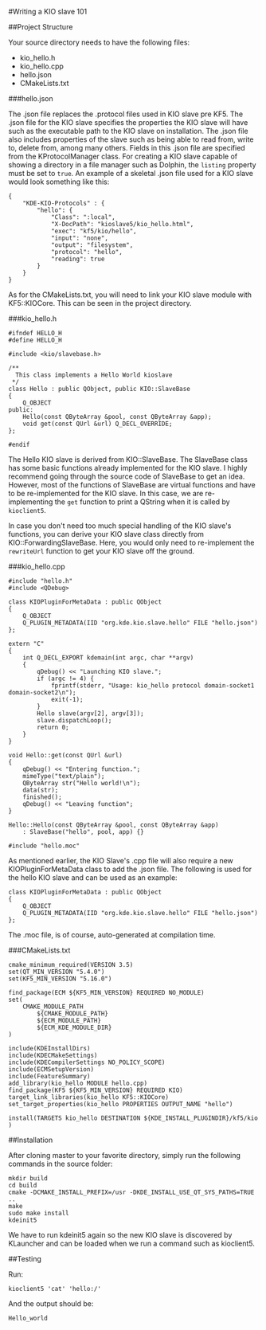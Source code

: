 #Writing a KIO slave 101

##Project Structure

Your source directory needs to have the following files:

+ kio_hello.h
+ kio_hello.cpp
+ hello.json
+ CMakeLists.txt

###hello.json

The .json file replaces the .protocol files used in KIO slave pre KF5. The .json file for the KIO slave specifies the properties the KIO slave will have such as the executable path to the KIO slave on installation. The .json file also includes properties of the slave such as being able to read from, write to, delete from, among many others. Fields in this .json file are specified from the KProtocolManager class. For creating a KIO slave capable of showing a directory in a file manager such as Dolphin, the `listing` property must be set to `true`. An example of a skeletal .json file used for a KIO slave would look something like this:

```
{
    "KDE-KIO-Protocols" : {
        "hello": {
            "Class": ":local",
            "X-DocPath": "kioslave5/kio_hello.html",
            "exec": "kf5/kio/hello",
            "input": "none",
            "output": "filesystem",
            "protocol": "hello",
            "reading": true
        }
    }
}
```

As for the CMakeLists.txt, you will need to link your KIO slave module with KF5::KIOCore. This can be seen in the project directory.

###kio_hello.h

```
#ifndef HELLO_H
#define HELLO_H

#include <kio/slavebase.h>

/**
  This class implements a Hello World kioslave
 */
class Hello : public QObject, public KIO::SlaveBase
{
    Q_OBJECT
public:
    Hello(const QByteArray &pool, const QByteArray &app);
    void get(const QUrl &url) Q_DECL_OVERRIDE;
};

#endif
```

The Hello KIO slave is derived from KIO::SlaveBase. The SlaveBase class has some basic functions already implemented for the KIO slave. I highly recommend going through the source code of SlaveBase to get an idea. However, most of the functions of SlaveBase are virtual functions and have to be re-implemented for the KIO slave. In this case, we are re-implementing the `get` function to print a QString when it is called by `kioclient5`.

In case you don't need too much special handling of the KIO slave's functions, you can derive your KIO slave class directly from KIO::ForwardingSlaveBase. Here, you would only need to re-implement the `rewriteUrl` function to get your KIO slave off the ground.

###kio_hello.cpp

```
#include "hello.h"
#include <QDebug>

class KIOPluginForMetaData : public QObject
{
    Q_OBJECT
    Q_PLUGIN_METADATA(IID "org.kde.kio.slave.hello" FILE "hello.json")
};

extern "C"
{
    int Q_DECL_EXPORT kdemain(int argc, char **argv)
    {
        qDebug() << "Launching KIO slave.";
        if (argc != 4) {
            fprintf(stderr, "Usage: kio_hello protocol domain-socket1 domain-socket2\n");
            exit(-1);
        }
        Hello slave(argv[2], argv[3]);
        slave.dispatchLoop();
        return 0;
    }
}

void Hello::get(const QUrl &url)
{
    qDebug() << "Entering function.";
    mimeType("text/plain");
    QByteArray str("Hello world!\n");
    data(str);
    finished();
    qDebug() << "Leaving function";
}

Hello::Hello(const QByteArray &pool, const QByteArray &app)
    : SlaveBase("hello", pool, app) {}

#include "hello.moc"
```

As mentioned earlier, the KIO Slave's .cpp file will also require a new KIOPluginForMetaData class to add the .json file. The following is used for the hello KIO slave and can be used as an example:

```
class KIOPluginForMetaData : public QObject
{
    Q_OBJECT
    Q_PLUGIN_METADATA(IID "org.kde.kio.slave.hello" FILE "hello.json")
};
```

The .moc file, is of course, auto-generated at compilation time.

###CMakeLists.txt

```
cmake_minimum_required(VERSION 3.5)
set(QT_MIN_VERSION "5.4.0")
set(KF5_MIN_VERSION "5.16.0")

find_package(ECM ${KF5_MIN_VERSION} REQUIRED NO_MODULE)
set(
    CMAKE_MODULE_PATH
        ${CMAKE_MODULE_PATH}
        ${ECM_MODULE_PATH}
        ${ECM_KDE_MODULE_DIR}
)

include(KDEInstallDirs)
include(KDECMakeSettings)
include(KDECompilerSettings NO_POLICY_SCOPE)
include(ECMSetupVersion)
include(FeatureSummary)
add_library(kio_hello MODULE hello.cpp)
find_package(KF5 ${KF5_MIN_VERSION} REQUIRED KIO)
target_link_libraries(kio_hello KF5::KIOCore)
set_target_properties(kio_hello PROPERTIES OUTPUT_NAME "hello")

install(TARGETS kio_hello DESTINATION ${KDE_INSTALL_PLUGINDIR}/kf5/kio )
```

##Installation

After cloning master to your favorite directory, simply run the following commands in the source folder:

```
mkdir build
cd build
cmake -DCMAKE_INSTALL_PREFIX=/usr -DKDE_INSTALL_USE_QT_SYS_PATHS=TRUE ..
make
sudo make install
kdeinit5
```

We have to run kdeinit5 again so the new KIO slave is discovered by KLauncher and can be loaded when we run a command such as kioclient5.

##Testing

Run:

`kioclient5 'cat' 'hello:/'`

And the output should be:

`Hello_world`
